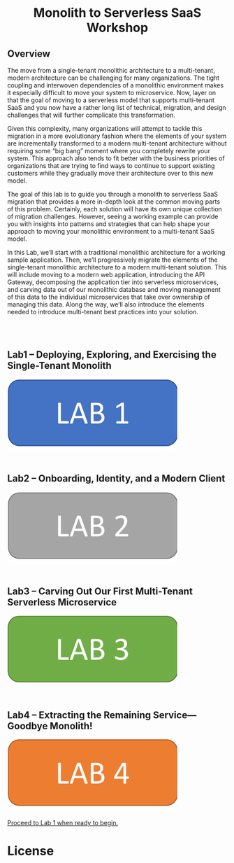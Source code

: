 # <p align="center"> Monolith to Serverless SaaS Workshop</p>

## Overview
The move from a single-tenant monolithic architecture to a multi-tenant, modern architecture can be challenging for many organizations. The tight coupling and interwoven dependencies of a monolithic environment makes it especially difficult to move your system to microservice. Now, layer on that the goal of moving to a serverless model that supports multi-tenant SaaS and you now have a rather long list of technical, migration, and design challenges that will further complicate this transformation.

Given this complexity, many organizations will attempt to tackle this migration in a more evolutionary fashion where the elements of your system are incrementally transformed to a modern multi-tenant architecture without requiring some “big bang” moment where you completely rewrite your system. This approach also tends to fit better with the business priorities of organizations that are trying to find ways to continue to support existing customers while they gradually move their architecture over to this new model. 

The goal of this lab is to guide you through a monolith to serverless SaaS migration that provides a more in-depth look at the common moving parts of this problem. Certainly, each solution will have its own unique collection of migration challenges. However, seeing a working example can provide you with insights into patterns and strategies that can help shape your approach to moving your monolithic environment to a multi-tenant SaaS model.

In this Lab, we’ll start with a traditional monolithic architecture for a working sample application. Then, we’ll progressively migrate the elements of the single-tenant monolithic architecture to a modern multi-tenant solution. This will include moving to a modern web application, introducing the API Gateway, decomposing the application tier into serverless microservices, and carving data out of our monolithic database and moving management of this data to the individual microservices that take over ownership of managing this data. Along the way, we’ll also introduce the elements needed to introduce multi-tenant best practices into your solution. 

<br></br>
## Lab1 – Deploying, Exploring, and Exercising the Single-Tenant Monolith

[![Lab1](Images/lab1.png)](./Lab1/README.md "Lab 1")
<br></br>
## Lab2 – Onboarding, Identity, and a Modern Client 

[![Lab2](Images/lab2.png)](./Lab2/README.md "Lab 2")
<br></br>
## Lab3 – Carving Out Our First Multi-Tenant Serverless Microservice

[![Lab3](Images/lab3.png)](./Lab3/README.md "Lab 3")
<br></br>
## Lab4 – Extracting the Remaining Service—Goodbye Monolith!

[![Lab4](Images/lab4.png)](./Lab4/README.md "Lab 4")


[Proceed to Lab 1 when ready to begin.](./Lab1/README.md)

# License
